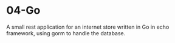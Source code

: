 # 04-Go
A small rest application for an internet store written in Go in echo framework, using gorm to handle the database.
